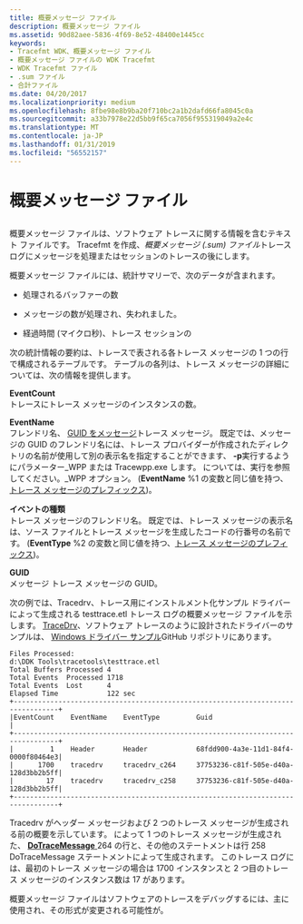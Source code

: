 ```yaml
---
title: 概要メッセージ ファイル
description: 概要メッセージ ファイル
ms.assetid: 90d82aee-5836-4f69-8e52-48400e1445cc
keywords:
- Tracefmt WDK、概要メッセージ ファイル
- 概要メッセージ ファイルの WDK Tracefmt
- WDK Tracefmt ファイル
- .sum ファイル
- 合計ファイル
ms.date: 04/20/2017
ms.localizationpriority: medium
ms.openlocfilehash: 8fbe98e8b9ba20f710bc2a1b2dafd66fa8045c0a
ms.sourcegitcommit: a33b7978e22d5bb9f65ca7056f955319049a2e4c
ms.translationtype: MT
ms.contentlocale: ja-JP
ms.lasthandoff: 01/31/2019
ms.locfileid: "56552157"
---
```

# <a name="summary-message-file"></a>概要メッセージ ファイル


## <span id="ddk_summary_message_file_tools"></span><span id="DDK_SUMMARY_MESSAGE_FILE_TOOLS"></span>


概要メッセージ ファイルは、ソフトウェア トレースに関する情報を含むテキスト ファイルです。 Tracefmt を作成、*概要メッセージ (.sum) ファイル*トレース ログにメッセージを処理またはセッションのトレースの後にします。

概要メッセージ ファイルには、統計サマリーで、次のデータが含まれます。

-   処理されるバッファーの数

-   メッセージの数が処理され、失われました。

-   経過時間 (マイクロ秒)、トレース セッションの

次の統計情報の要約は、トレースで表される各トレース メッセージの 1 つの行で構成されるテーブルです。 テーブルの各列は、トレース メッセージの詳細については、次の情報を提供します。

<span id="EventCount"></span><span id="eventcount"></span><span id="EVENTCOUNT"></span>**EventCount**  
トレースにトレース メッセージのインスタンスの数。

<span id="EventName"></span><span id="eventname"></span><span id="EVENTNAME"></span>**EventName**  
フレンドリ名、 [GUID をメッセージ](message-guid.md)トレース メッセージ。 既定では、メッセージの GUID のフレンドリ名には、トレース プロバイダーが作成されたディレクトリの名前が使用して別の表示名を指定することができます、 **-p**実行するようにパラメーター\_WPP または Tracewpp.exe します。 については、実行を参照してください。\_WPP オプション。 (**EventName** %1 の変数と同じ値を持つ、[トレース メッセージのプレフィックス](trace-message-prefix.md))。

<span id="EventType"></span><span id="eventtype"></span><span id="EVENTTYPE"></span>**イベントの種類**  
トレース メッセージのフレンドリ名。 既定では、トレース メッセージの表示名は、ソース ファイルとトレース メッセージを生成したコードの行番号の名前です。 (**EventType** %2 の変数と同じ値を持つ、[トレース メッセージのプレフィックス](trace-message-prefix.md))。

<span id="GUID"></span><span id="guid"></span>**GUID**  
メッセージ トレース メッセージの GUID。

次の例では、Tracedrv、トレース用にインストルメント化サンプル ドライバーによって生成される testtrace.etl トレース ログの概要メッセージ ファイルを示します。 [TraceDrv](https://go.microsoft.com/fwlink/p/?LinkId=617726)、ソフトウェア トレースのように設計されたドライバーのサンプルは、 [Windows ドライバー サンプル](https://go.microsoft.com/fwlink/p/?LinkId=616507)GitHub リポジトリにあります。

```
Files Processed:
d:\DDK Tools\tracetools\testtrace.etl
Total Buffers Processed 4
Total Events  Processed 1718
Total Events  Lost      4
Elapsed Time            122 sec
+---------------------------------------------------------------------------------+
|EventCount    EventName    EventType         Guid                                |
+---------------------------------------------------------------------------------+
|         1    Header       Header            68fdd900-4a3e-11d1-84f4-0000f80464e3|
|      1700    tracedrv     tracedrv_c264     37753236-c81f-505e-d40a-128d3bb2b5ff|
|        17    tracedrv     tracedrv_c258     37753236-c81f-505e-d40a-128d3bb2b5ff|
+---------------------------------------------------------------------------------+
```

Tracedrv がヘッダー メッセージおよび 2 つのトレース メッセージが生成される前の概要を示しています。 によって 1 つのトレース メッセージが生成された、 [ **DoTraceMessage** ](https://msdn.microsoft.com/library/windows/hardware/ff544918) 264 の行と、その他のステートメントは行 258 DoTraceMessage ステートメントによって生成されます。 このトレース ログには、最初のトレース メッセージの場合は 1700 インスタンスと 2 つ目のトレース メッセージのインスタンス数は 17 があります。

概要メッセージ ファイルはソフトウェアのトレースをデバッグするには、主に使用され、その形式が変更される可能性が。

 

 





